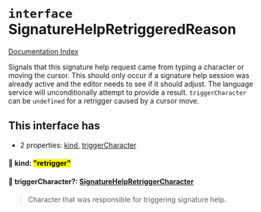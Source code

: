 # `interface` SignatureHelpRetriggeredReason

[Documentation Index](../README.md)

Signals that this signature help request came from typing a character or moving the cursor.
This should only occur if a signature help session was already active and the editor needs to see if it should adjust.
The language service will unconditionally attempt to provide a result.
`triggerCharacter` can be `undefined` for a retrigger caused by a cursor move.

## This interface has

- 2 properties:
[kind](#-kind-retrigger),
[triggerCharacter](#-triggercharacter-signaturehelpretriggercharacter)


#### 📄 kind: <mark>"retrigger"</mark>



#### 📄 triggerCharacter?: [SignatureHelpRetriggerCharacter](../type.SignatureHelpRetriggerCharacter/README.md)

> Character that was responsible for triggering signature help.




